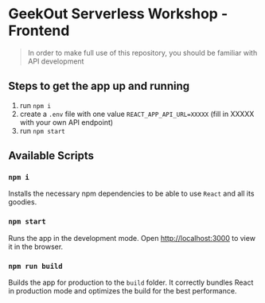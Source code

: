 # GeekOut Serverless Workshop - Frontend

> In order to make full use of this repository, you should be familiar with API development

## Steps to get the app up and running

1. run `npm i`
2. create a `.env` file with one value `REACT_APP_API_URL=XXXXX` (fill in XXXXX with your own API endpoint)
3. run `npm start`

## Available Scripts

### `npm i`

Installs the necessary npm dependencies to be able to use `React` and all its goodies.

### `npm start`

Runs the app in the development mode.
Open [http://localhost:3000](http://localhost:3000) to view it in the browser.

### `npm run build`

Builds the app for production to the `build` folder.
It correctly bundles React in production mode and optimizes the build for the best performance.
